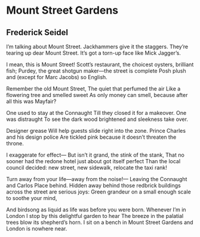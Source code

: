 # Mount Street Gardens
## Frederick Seidel
I’m talking about Mount Street.
Jackhammers give it the staggers.
They’re tearing up dear Mount Street.
It’s got a torn-up face like Mick Jagger’s.

I mean, this is Mount Street!
Scott’s restaurant, the choicest oysters, brilliant fish;
Purdey, the great shotgun maker—the street is complete
Posh plush and (except for Marc Jacobs) so English.

Remember the old Mount Street,
The quiet that perfumed the air
Like a flowering tree and smelled sweet
As only money can smell, because after all this was Mayfair?

One used to stay at the Connaught
Till they closed it for a makeover.
One was distraught
To see the dark wood brightened and sleekness take over.

Designer grease
Will help guests slide right into the zone.
Prince Charles and his design police
Are tickled pink because it doesn’t threaten the throne.

I exaggerate for effect—
But isn’t it grand, the stink of the stank,
That no sooner had the redone hotel just about got itself perfect
Than the local council decided: new street, new sidewalk, relocate the taxi
rank!

Turn away from your life—away from the noise!—
Leaving the Connaught and Carlos Place behind.
Hidden away behind those redbrick buildings across the street are serious
joys:
Green grandeur on a small enough scale to soothe your mind,

And birdsong as liquid as life was before you were born.
Whenever I’m in London I stop by this delightful garden to hear
The breeze in the palatial trees blow its shepherd’s horn.
I sit on a bench in Mount Street Gardens and London is nowhere near.
